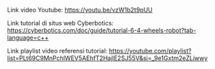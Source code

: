 Link video Youtube:
https://youtu.be/vzW1b2t9pUU



Link tutorial di situs web Cyberbotics: 
https://cyberbotics.com/doc/guide/tutorial-6-4-wheels-robot?tab-language=c++  

Link playlist video referensi tutorial: 
https://youtube.com/playlist?list=PLt69C9MnPchlWEV5AEhfT2HajlE2SJ55V&si=_9e1Gxtm2eZLiwwy 